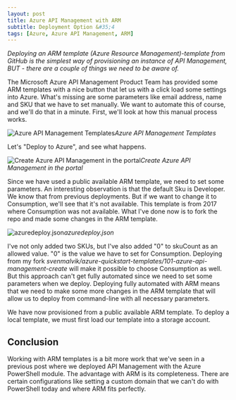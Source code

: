 ```yaml
---
layout: post
title: Azure API Management with ARM
subtitle: Deployment Option &#35;4
tags: [Azure, Azure API Management, ARM]
---
```


*Deploying an ARM template (Azure Resource Management)-template from GitHub is the simplest way of provisioning an instance of API Management, BUT - there are a couple of things we need to be aware of.*

The Microsoft Azure API Management Product Team has provided some ARM templates with a nice button that let us with a click load some settings into Azure. What's missing are some parameters like email address, name and SKU that we have to set manually. We want to automate this of course, and we'll do that in a minute. First, we'll look at how this manual process works.

![Azure API Management Templates](https://cdn.svenmalvik.com/images/azure-apim-deploy-with-arm-0.png)*Azure API Management Templates*

Let's "Deploy to Azure", and see what happens.

![Create Azure API Management in the portal](https://cdn.svenmalvik.com/images/azure-apim-deploy-with-arm-1.png)*Create Azure API Management in the portal*

Since we have used a public available ARM template, we need to set some parameters. An interesting observation is that the default Sku is Developer. We know that from previous deployments. But if we want to change it to Consumption, we'll see that it's not available. This template is from 2017 where Consumption was not available. What I've done now is to fork the repo and made some changes in the ARM template.

![azuredeploy.json](https://cdn.svenmalvik.com/images/azure-apim-deploy-with-arm-2.png)*azuredeploy.json*

I've not only added two SKUs, but I've also added "0" to skuCount as an allowed value. "0" is the value we have to set for Consumption. Deploying from my fork *svenmalvik/azure-quickstart-templates/101-azure-api-management-create* will make it possible to choose Consumption as well. But this approach can't get fully automated since we need to set some parameters when we deploy. Deploying fully automated with ARM means that we need to make some more changes in the ARM template that will allow us to deploy from command-line with all necessary parameters.

We have now provisioned from a public available ARM template. To deploy a local template, we must first load our template into a storage account.

## Conclusion
Working with ARM templates is a bit more work that we've seen in a previous post where we deployed API Management with the Azure PowerShell module. The advantage with ARM is its completeness. There are certain configurations like setting a custom domain that we can't do with PowerShell today and where ARM fits perfectly.

